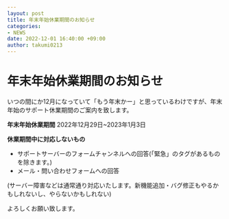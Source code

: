 ```yaml
---
layout: post
title: 年末年始休業期間のお知らせ
categories:
- NEWS
date: 2022-12-01 16:40:00 +09:00
author: takumi0213
---
```

# 年末年始休業期間のお知らせ

いつの間にか12月になっていて「もう年末かー」と思っているわけですが、年末年始のサポート休業期間のご案内を致します。

__年末年始休業期間__
2022年12月29日~2023年1月3日

__休業期間中に対応しないもの__
- サポートサーバーのフォームチャンネルへの回答(「緊急」のタグがあるものを除きます。)
- メール・問い合わせフォームへの回答
 
(サーバー障害などは通常通り対応いたします。新機能追加・バグ修正もやるかもしれないし、やらないかもしれない)

よろしくお願い致します。